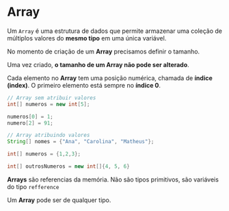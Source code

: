 # Array

Um `Array` é uma estrutura de dados que permite armazenar uma coleção de múltiplos valores do **mesmo tipo** em uma única variável. 

No momento de criação de um **Array** precisamos definir o tamanho.

Uma vez criado, **o tamanho de um Array não pode ser alterado**.

Cada elemento no **Array** tem uma posição numérica, chamada de **índice (index)**. O primeiro elemento está sempre no **índice 0**.

```Java
// Array sem atribuir valores
int[] numeros = new int[5];

numeros[0] = 1;
numero[2] = 91;

// Array atribuindo valores
String[] nomes = {"Ana", "Carolina", "Matheus"};

int[] numeros = {1,2,3};

int[] outrosNumeros = new int[]{4, 5, 6}
```

**Arrays** são referencias da memória. Não são tipos primitivos, são variáveis do tipo `refference`

Um **Array** pode ser de qualquer tipo.